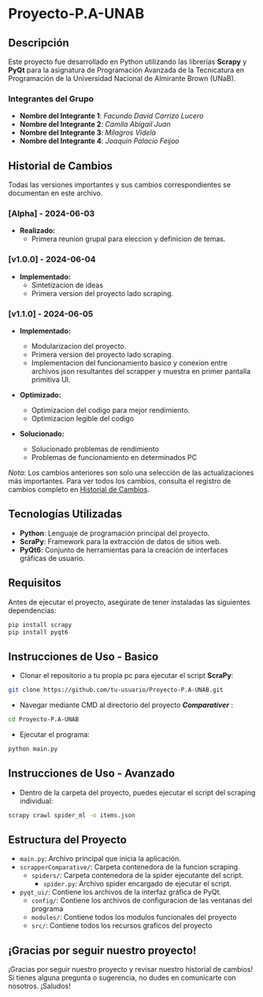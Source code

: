 # Proyecto-P.A-UNAB

## Descripción

Este proyecto fue desarrollado en Python utilizando las librerías **Scrapy** y **PyQt** para la asignatura de Programación Avanzada de la Tecnicatura en Programación de la Universidad Nacional de Almirante Brown (UNaB).

### Integrantes del Grupo

- **Nombre del Integrante 1**: _Facundo David Carrizo Lucero_
- **Nombre del Integrante 2**: _Camila Abigail Juan_
- **Nombre del Integrante 3**: _Milagros Videla_
- **Nombre del Integrante 4**: _Joaquin Palacio Feijoo_


## Historial de Cambios

Todas las versiones importantes y sus cambios correspondientes se documentan en este archivo.

### [Alpha] - 2024-06-03

- **Realizado:**
  - Primera reunion grupal para eleccion y definicion de temas.

### [v1.0.0] - 2024-06-04

- **Implementado:**
  - Sintetizacion de ideas 
  - Primera version del proyecto lado scraping.


### [v1.1.0] - 2024-06-05
- **Implementado:**
  - Modularizacion del proyecto. 
  - Primera version del proyecto lado scraping.
  - Implementacion del funcionamiento basico y conexion entre archivos json resultantes del scrapper y muestra en primer pantalla primitiva UI.

- **Optimizado:**
  - Optimizacion del codigo para mejor rendimiento.
  - Optimizacion legible del codigo

- **Solucionado:**
  - Solucionado problemas de rendimiento
  - Problemas de funcionamiento en determinados PC

 


*Nota*: Los cambios anteriores son solo una selección de las actualizaciones más importantes. Para ver todos los cambios, consulta el registro de cambios completo en [Historial de Cambios](#historial-de-cambios).

## Tecnologías Utilizadas

- **Python**: Lenguaje de programación principal del proyecto.
- **ScraPy**: Framework para la extracción de datos de sitios web.
- **PyQt6**: Conjunto de herramientas para la creación de interfaces gráficas de usuario.

## Requisitos

Antes de ejecutar el proyecto, asegúrate de tener instaladas las siguientes dependencias:

```sh
pip install scrapy
pip install pyqt6
```

## Instrucciones de Uso - Basico

- Clonar el repositorio a tu propia pc para ejecutar el script **ScraPy**:
```sh
git clone https://github.com/tu-usuario/Proyecto-P.A-UNAB.git
```

- Navegar mediante CMD al directorio del proyecto _**Comparativer**_ :
```sh
cd Proyecto-P.A-UNAB
```

- Ejecutar el programa:
```sh
python main.py
```

## Instrucciones de Uso - Avanzado

- Dentro de la carpeta del proyecto, puedes ejecutar el script del scraping individual:
```sh
scrapy crawl spider_ml -o items.json
```


## Estructura del Proyecto

- `main.py`: Archivo principal que inicia la aplicación.
- `scrapperComparative/`: Carpeta contenedora de la funcion scraping.
    - `spiders/`: Carpeta contenedora de la spider ejecutante del script.
        - `spider.py`: Archivo spider encargado de ejecutar el script.
- `pyqt_ui/`: Contiene los archivos de la interfaz gráfica de PyQt.
  - `config/`: Contiene los archivos de configuracion de las ventanas del programa
  - `modules/`: Contiene todos los modulos funcionales del proyecto
  - `src/`: Contiene todos los recursos graficos del proyecto

## ¡Gracias por seguir nuestro proyecto!

¡Gracias por seguir nuestro proyecto y revisar nuestro historial de cambios! Si tienes alguna pregunta o sugerencia, no dudes en comunicarte con nosotros. ¡Saludos!
